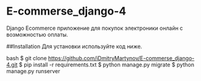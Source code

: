 # E-commerse_django-4
Django Ecommerce приложение для покупок электроники онлайн с возможностью оплаты.

##Installation Для установки используйте код ниже.

bash $ git clone https://github.com/iDmitryMartynov/E-commerse_django-4.git $ pip install -r requirements.txt $ python manage.py migrate $ python manage.py runserver
